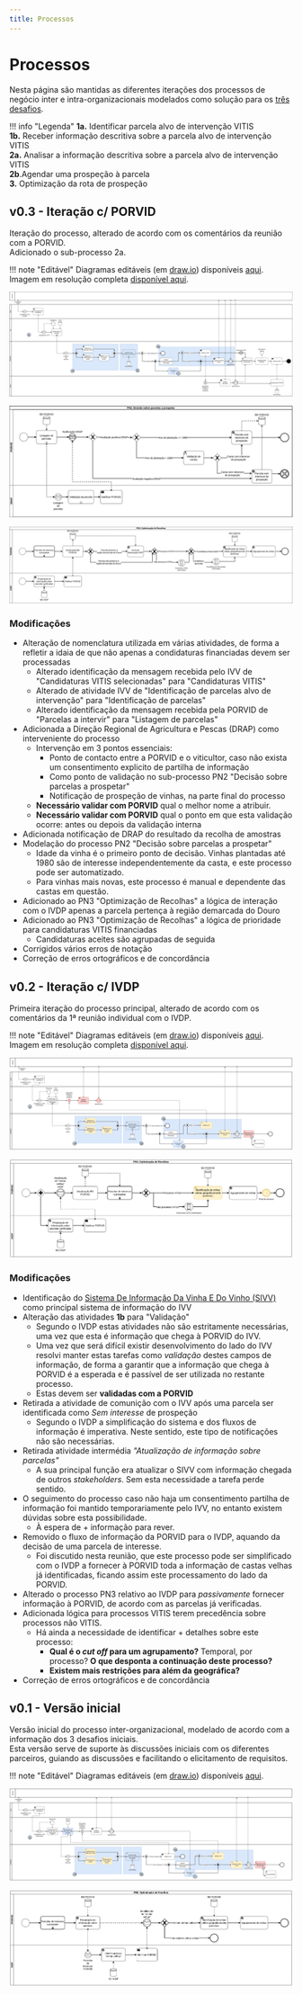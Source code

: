 ```yaml
---
title: Processos
--- 
```


# Processos

Nesta página são mantidas as diferentes iterações dos processos de negócio inter e intra-organizacionais modelados como solução para os [três desafios](/#desafios).

!!! info "Legenda"
    **1a.** Identificar parcela alvo de intervenção VITIS  
    **1b.** Receber informação descritiva sobre a parcela alvo de intervenção VITIS  
    **2a.** Analisar a informação descritiva sobre a parcela alvo de intervenção VITIS  
    **2b**.Agendar uma prospeção à parcela  
    **3.** Optimização da rota de prospeção  

## v0.3 - Iteração c/ PORVID

Iteração do processo, alterado de acordo com os comentários da reunião com a PORVID.  
Adicionado o sub-processo 2a.  

!!! note "Editável"
    Diagramas editáveis (em [draw.io](https://diagrams.net)) disponíveis [aqui](diagramas/inicialv03.drawio).  
    Imagem em resolução completa [disponível aqui](diagramas/export/v03_completo.png).

![Processo de Alto Nível](diagramas/export/v03_main.png)

![PN2](diagramas/export/v03_PN2.png)

![PN3](diagramas/export/v03_PN3.png)

### Modificações

+ Alteração de nomenclatura utilizada em várias atividades, de forma a refletir a idaia de que não apenas a condidaturas financiadas devem ser processadas
    + Alterado identificação da mensagem recebida pelo IVV de "Candidaturas VITIS selecionadas" para "Candidaturas VITIS"
    + Alterado de atividade IVV de "Identificação de parcelas alvo de intervenção" para "Identificação de parcelas"
    + Alterado identificação da mensagem recebida pela PORVID de "Parcelas a intervir" para "Listagem de parcelas"
+ Adicionada a Direção Regional de Agricultura e Pescas (DRAP) como interveniente do processo
    + Intervenção em 3 pontos essenciais:
        + Ponto de contacto entre a PORVID e o viticultor, caso não exista um consentimento explicito de partilha de informação
        + Como ponto de validação no sub-processo PN2 "Decisão sobre parcelas a prospetar"
        + Notificação de prospeção de vinhas, na parte final do processo
    + **Necessário validar com PORVID** qual o melhor nome a atribuir.
    + **Necessário validar com PORVID** qual o ponto em que esta validação ocorre: antes ou depois da validação interna
+ Adicionada notificação de DRAP do resultado da recolha de amostras
+ Modelação do processo PN2 "Decisão sobre parcelas a prospetar"
    + Idade da vinha é o primeiro ponto de decisão. Vinhas plantadas até 1980 são de interesse independentemente da casta, e este processo pode ser automatizado.
    + Para vinhas mais novas, este processo é manual e dependente das castas em questão.
+ Adicionado ao PN3 "Optimização de Recolhas" a lógica de interação com o IVDP apenas a parcela pertença à região demarcada do Douro
+ Adicionado ao PN3 "Optimização de Recolhas" a lógica de prioridade para candidaturas VITIS financiadas
    + Candidaturas aceites são agrupadas de seguida
+ Corrigidos vários erros de notação
+ Correção de erros ortográficos e de concordância

## v0.2 - Iteração c/ IVDP

Primeira iteração do processo principal, alterado de acordo com os comentários da 1ª reunião individual com o IVDP.

!!! note "Editável"
    Diagramas editáveis (em [draw.io](https://diagrams.net)) disponíveis [aqui](diagramas/inicialv02.drawio).  
    Imagem em resolução completa [disponível aqui](diagramas/export/v02_completo.png).

![Processo de Alto Nível](diagramas/export/v02_main.png)

![PN3](diagramas/export/v02_PN3.png)

### Modificações

+ Identificação do [Sistema De Informação Da Vinha E Do Vinho (SIVV)](https://sivv.ivv.gov.pt/) como principal sistema de informação do IVV
+ Alteração das atividades **1b** para "Validação"
    + Segundo o IVDP estas atividades não são estritamente necessárias, uma vez que esta é informação que chega à PORVID do IVV.
    + Uma vez que será difícil existir desenvolvimento do lado do IVV resolvi manter estas tarefas como _validação_ destes campos de informação, de forma a garantir que a informação que chega à PORVID é a esperada e é passível de ser utilizada no restante processo.
    + Estas devem ser **validadas com a PORVID**
+ Retirada a atividade de comunição com o IVV após uma parcela ser identificada como _Sem interesse_ de prospeção
    + Segundo o IVDP a simplificação do sistema e dos fluxos de informação é imperativa. Neste sentido, este tipo de notificações não são necessárias.
+ Retirada atividade intermédia _"Atualização de informação sobre parcelas"_
    + A sua principal função era atualizar o SIVV com informação chegada de outros _stakeholders_. Sem esta necessidade a tarefa perde sentido.
+ O seguimento do processo caso não haja um consentimento partilha de informação foi mantido temporariamente pelo IVV, no entanto existem dúvidas sobre esta possibilidade.
    + À espera de + informação para rever.
+ Removido o fluxo de informação da PORVID para o IVDP, aquando da decisão de uma parcela de interesse.
    + Foi discutido nesta reunião, que este processo pode ser simplificado com o IVDP a fornecer à PORVID toda a informação de castas velhas já identificadas, ficando assim este processamento do lado da PORVID.
+ Alterado o processo PN3 relativo ao IVDP para _passivamente_ fornecer informação à PORVID, de acordo com as parcelas já verificadas.
+ Adicionada lógica para processos VITIS terem precedência sobre processos não VITIS.
    + Há ainda a necessidade de identificar + detalhes sobre este processo:
        + **Qual é o _cut off_ para um agrupamento?** Temporal, por processo? **O que desponta a continuação deste processo?**
        + **Existem mais restrições para além da geográfica?**
+ Correção de erros ortográficos e de concordância

## v0.1 - Versão inicial

Versão inicial do processo inter-organizacional, modelado de acordo com a informação dos 3 desafios iniciais.  
Esta versão serve de suporte às discussões iniciais com os diferentes parceiros, guiando as discussões e facilitando o elicitamento de requisitos.

!!! note "Editável"
    Diagramas editáveis (em [draw.io](https://diagrams.net)) disponíveis [aqui](diagramas/inicialv0.drawio).

![Processo de Alto Nível](diagramas/export/v0_main.png)

![PN3](diagramas/export/v0_PN3.png)
